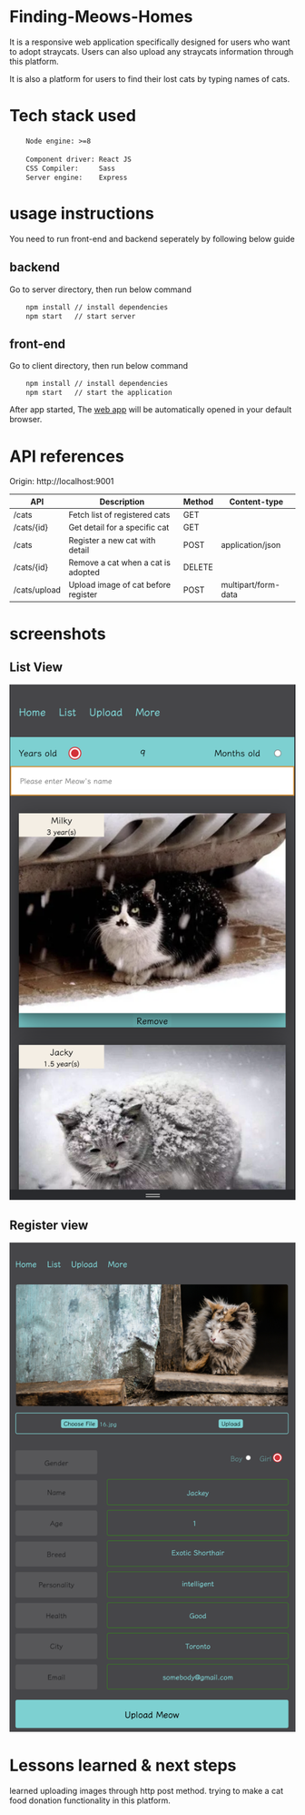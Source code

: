 # Finding-Meows-Homes

It is a responsive web application specifically designed for users who want to adopt straycats.
Users can also upload any straycats information through this platform.

It is also a platform for users to find their lost cats by typing names of cats.

# Tech stack used

```
    Node engine: >=8

    Component driver: React JS
    CSS Compiler:     Sass
    Server engine:    Express
```

# usage instructions

You need to run front-end and backend seperately by following below guide

## backend

Go to server directory, then run below command

```
    npm install // install dependencies
    npm start   // start server
```

## front-end

Go to client directory, then run below command

```
    npm install // install dependencies
    npm start   // start the application
```

After app started, The [web app](http://localhost:3000) will be automatically opened in your default browser.

# API references

Origin: http://localhost:9001

| API          | Description                         | Method | Content-type        |
| ------------ | ----------------------------------- | ------ | ------------------- |
| /cats        | Fetch list of registered cats       | GET    |                     |
| /cats/{id}   | Get detail for a specific cat       | GET    |                     |
| /cats        | Register a new cat with detail      | POST   | application/json    |
| /cats/{id}   | Remove a cat when a cat is adopted  | DELETE |                     |
| /cats/upload | Upload image of cat before register | POST   | multipart/form-data |

# screenshots

## List View

![Cat list view](/doc/assets/list-view.png)

## Register view

![Cat create view](/doc/assets/create-view.png)

# Lessons learned & next steps

learned uploading images through http post method.
trying to make a cat food donation functionality in this platform.
